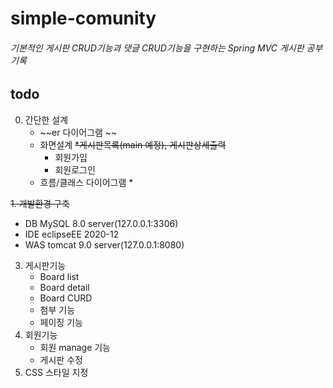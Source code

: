 simple-comunity
================
###### 기본적인 게시판 CRUD기능과 댓글 CRUD기능을 구현하는 Spring MVC 게시판 공부 기록


todo
----------------
0. 간단한 설계
   * ~~er 다이어그램 ~~
   * 화면설계 
      ~~*게시판목록(main 예정), 게시판상세출력~~
      * 회원가입
      * 회원로그인
   * 흐름/클래스 다이어그램
      *
   
~~1. 개발환경 구축~~
   * DB
   MySQL 8.0 server(127.0.0.1:3306)
   * IDE
   eclipseEE 2020-12
   * WAS
   tomcat 9.0 server(127.0.0.1:8080)
   
3. 게시판기능 
   * Board list
   * Board detail
   * Board CURD
   * 첨부 기능
   * 페이징 기능
4. 회원기능
   * 회원 manage 기능
   * 게시판 수정
5. CSS 스타일 지정
   
